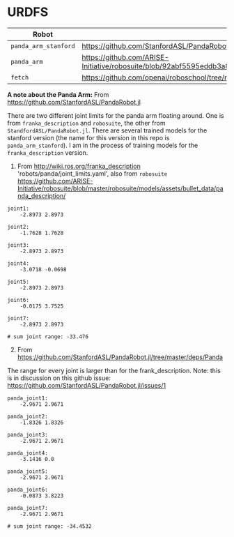# URDFS



| Robot         | Url | Notes |
| ------------- | ------------- | ------------- |
| `panda_arm_stanford`  | https://github.com/StanfordASL/PandaRobot.jl/blob/master/deps/Panda/panda.urdf  |  |
| `panda_arm`  | https://github.com/ARISE-Initiative/robosuite/blob/92abf5595eddb3a845cd1093703e5a3ccd01e77e/robosuite/models/assets/bullet_data/panda_description/urdf/panda_arm.urdf  |  |
| `fetch` | https://github.com/openai/roboschool/tree/master/roboschool/models_robot/fetch_description/robots  |  |



**A note about the Panda Arm:**
From https://github.com/StanfordASL/PandaRobot.jl 

There are two different joint limits for the panda arm floating around. One is from `franka_description` and `robosuite`, the other from `StandfordASL/PandaRobot.jl`. There are several trained models for the stanford version (the name for this version in this repo is `panda_arm_stanford`). I am in the process of training models for the `franka_description` version.

1. From http://wiki.ros.org/franka_description 'robots/panda/joint_limits.yaml', also from `robosuite` https://github.com/ARISE-Initiative/robosuite/blob/master/robosuite/models/assets/bullet_data/panda_description/

```
joint1:
    -2.8973 2.8973

joint2:
    -1.7628 1.7628

joint3:
    -2.8973 2.8973

joint4:
    -3.0718 -0.0698

joint5:
    -2.8973 2.8973

joint6:
    -0.0175 3.7525

joint7:
    -2.8973 2.8973

# sum joint range: -33.476
```


2. From https://github.com/StanfordASL/PandaRobot.jl/tree/master/deps/Panda 

The range for every joint is larger than for the frank_description. Note: this is in discussion on this github issue: https://github.com/StanfordASL/PandaRobot.jl/issues/1

```
panda_joint1:
    -2.9671 2.9671

panda_joint2:
    -1.8326 1.8326

panda_joint3:
    -2.9671 2.9671

panda_joint4:
    -3.1416 0.0

panda_joint5:
    -2.9671 2.9671

panda_joint6:
    -0.0873 3.8223

panda_joint7:
    -2.9671 2.9671

# sum joint range: -34.4532
```